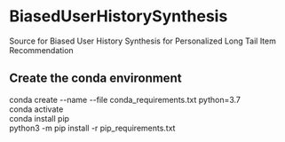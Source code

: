 # BiasedUserHistorySynthesis

Source for Biased User History Synthesis for Personalized Long Tail Item Recommendation

## Create the conda environment

conda create --name <env> --file conda_requirements.txt python=3.7 \
conda activate <env> \
conda install pip \
python3 -m pip install -r pip_requirements.txt


